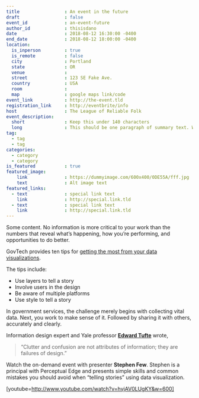 ```yaml
---
title                 : An event in the future
draft                 : false
event_id              : an-event-future
author_id             : thisisdano
date                  : 2018-08-12 16:30:00 -0400
end_date              : 2018-08-12 18:00:00 -0400
location:
  is_inperson         : true
  is_remote           : false
  city                : Portland
  state               : OR
  venue               :
  street              : 123 SE Fake Ave.
  country             : USA
  room                :
  map                 : google maps link/code
event_link            : http://the-event.tld
registration_link     : http://eventbrite/info
host                  : The League of Reliable Folk
event_description:
  short               : Keep this under 140 characters
  long                : This should be one paragraph of summary text. Work to evoke the critical topics of your event, but leave extended descriptions to the body of the event. Where does this long description go? That's a very reasonable question, but I'm not sure yet.
tag:
  - tag
  - tag
categories:
  - category
  - category
is_featured           : true
featured_image:
    link              : https://dummyimage.com/600x400/0DE55A/fff.jpg
    text              : Alt image text
featured_links:
  - text              : special link text
    link              : http://special.link.tld
  - text              : special link text
    link              : http://special.link.tld
---
```


Some content.
No information is more critical to your work than the numbers that reveal what’s  happening, how you’re performing, and opportunities to do better.

GovTech provides ten tips for [getting the most from your data visualizations](http://www.govtech.com/pcio/10-Tips-for-Data-Visualization.html "GovTech's ten tips for getting the most from your data visualizations").

The tips include:

  * Use layers to tell a story
  * Involve users in the design
  * Be aware of multiple platforms
  * Use style to tell a story

In government services, the challenge merely begins with collecting vital data. Next, you work to make sense of it. Followed by sharing it with others, accurately and clearly.

Information design expert and Yale professor **[Edward Tufte](http://www.stanfordalumni.org/news/magazine/2007/marapr/features/tufte.html)** wrote,

> “Clutter and confusion are not attributes of information; they are failures of design.”

Watch the on-demand event with presenter **Stephen Few**. Stephen is a principal with Perceptual Edge and presents simple skills and common mistakes you should avoid when &#8220;telling stories&#8221; using data visualization.

[youtube=http://www.youtube.com/watch?v=hvjAV0LUgKY&w=600]
